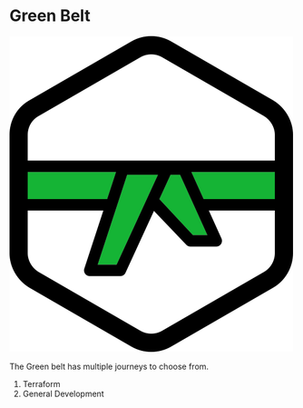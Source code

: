 # Green Belt

![Green Belt](/images/green_belt.png)

The Green belt has multiple journeys to choose from.

1. Terraform
1. General Development